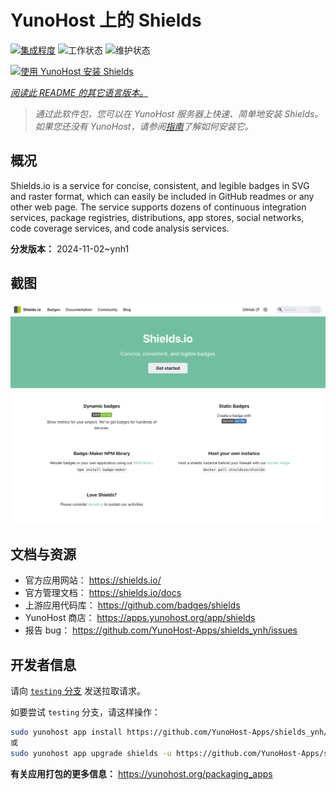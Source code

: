 <!--
注意：此 README 由 <https://github.com/YunoHost/apps/tree/master/tools/readme_generator> 自动生成
请勿手动编辑。
-->

# YunoHost 上的 Shields

[![集成程度](https://dash.yunohost.org/integration/shields.svg)](https://ci-apps.yunohost.org/ci/apps/shields/) ![工作状态](https://ci-apps.yunohost.org/ci/badges/shields.status.svg) ![维护状态](https://ci-apps.yunohost.org/ci/badges/shields.maintain.svg)

[![使用 YunoHost 安装 Shields](https://install-app.yunohost.org/install-with-yunohost.svg)](https://install-app.yunohost.org/?app=shields)

*[阅读此 README 的其它语言版本。](./ALL_README.md)*

> *通过此软件包，您可以在 YunoHost 服务器上快速、简单地安装 Shields。*  
> *如果您还没有 YunoHost，请参阅[指南](https://yunohost.org/install)了解如何安装它。*

## 概况

Shields.io is a service for concise, consistent, and legible badges in SVG and raster format, which can easily be included in GitHub readmes or any other web page. The service supports dozens of continuous integration services, package registries, distributions, app stores, social networks, code coverage services, and code analysis services.

**分发版本：** 2024-11-02~ynh1

## 截图

![Shields 的截图](./doc/screenshots/screenshot.png)

## 文档与资源

- 官方应用网站： <https://shields.io/>
- 官方管理文档： <https://shields.io/docs>
- 上游应用代码库： <https://github.com/badges/shields>
- YunoHost 商店： <https://apps.yunohost.org/app/shields>
- 报告 bug： <https://github.com/YunoHost-Apps/shields_ynh/issues>

## 开发者信息

请向 [`testing` 分支](https://github.com/YunoHost-Apps/shields_ynh/tree/testing) 发送拉取请求。

如要尝试 `testing` 分支，请这样操作：

```bash
sudo yunohost app install https://github.com/YunoHost-Apps/shields_ynh/tree/testing --debug
或
sudo yunohost app upgrade shields -u https://github.com/YunoHost-Apps/shields_ynh/tree/testing --debug
```

**有关应用打包的更多信息：** <https://yunohost.org/packaging_apps>
